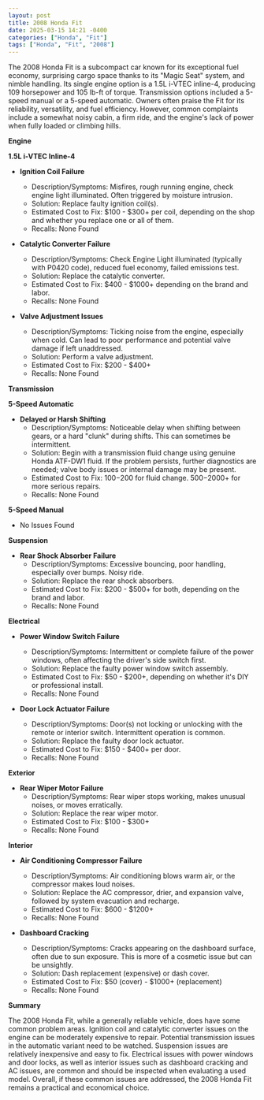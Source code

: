 ```yaml
---
layout: post
title: 2008 Honda Fit
date: 2025-03-15 14:21 -0400
categories: ["Honda", "Fit"]
tags: ["Honda", "Fit", "2008"]
---
```

The 2008 Honda Fit is a subcompact car known for its exceptional fuel economy, surprising cargo space thanks to its "Magic Seat" system, and nimble handling. Its single engine option is a 1.5L i-VTEC inline-4, producing 109 horsepower and 105 lb-ft of torque. Transmission options included a 5-speed manual or a 5-speed automatic. Owners often praise the Fit for its reliability, versatility, and fuel efficiency. However, common complaints include a somewhat noisy cabin, a firm ride, and the engine's lack of power when fully loaded or climbing hills.

**Engine**

**1.5L i-VTEC Inline-4**

*   **Ignition Coil Failure**
    *   Description/Symptoms: Misfires, rough running engine, check engine light illuminated. Often triggered by moisture intrusion.
    *   Solution: Replace faulty ignition coil(s).
    *   Estimated Cost to Fix: $100 - $300+ per coil, depending on the shop and whether you replace one or all of them.
    *   Recalls: None Found

*   **Catalytic Converter Failure**
    *   Description/Symptoms: Check Engine Light illuminated (typically with P0420 code), reduced fuel economy, failed emissions test.
    *   Solution: Replace the catalytic converter.
    *   Estimated Cost to Fix: $400 - $1000+ depending on the brand and labor.
    *   Recalls: None Found

*   **Valve Adjustment Issues**
    * Description/Symptoms: Ticking noise from the engine, especially when cold. Can lead to poor performance and potential valve damage if left unaddressed.
    * Solution: Perform a valve adjustment.
    * Estimated Cost to Fix: $200 - $400+
    * Recalls: None Found

**Transmission**

**5-Speed Automatic**

*   **Delayed or Harsh Shifting**
    *   Description/Symptoms: Noticeable delay when shifting between gears, or a hard "clunk" during shifts. This can sometimes be intermittent.
    *   Solution: Begin with a transmission fluid change using genuine Honda ATF-DW1 fluid. If the problem persists, further diagnostics are needed; valve body issues or internal damage may be present.
    *   Estimated Cost to Fix: $100-$200 for fluid change. $500-$2000+ for more serious repairs.
    *   Recalls: None Found

**5-Speed Manual**

* No Issues Found

**Suspension**

*   **Rear Shock Absorber Failure**
    *   Description/Symptoms: Excessive bouncing, poor handling, especially over bumps. Noisy ride.
    *   Solution: Replace the rear shock absorbers.
    *   Estimated Cost to Fix: $200 - $500+ for both, depending on the brand and labor.
    *   Recalls: None Found

**Electrical**

*   **Power Window Switch Failure**
    *   Description/Symptoms: Intermittent or complete failure of the power windows, often affecting the driver's side switch first.
    *   Solution: Replace the faulty power window switch assembly.
    *   Estimated Cost to Fix: $50 - $200+, depending on whether it's DIY or professional install.
    *   Recalls: None Found

*   **Door Lock Actuator Failure**
    *   Description/Symptoms: Door(s) not locking or unlocking with the remote or interior switch. Intermittent operation is common.
    *   Solution: Replace the faulty door lock actuator.
    *   Estimated Cost to Fix: $150 - $400+ per door.
    *   Recalls: None Found

**Exterior**

*   **Rear Wiper Motor Failure**
    *   Description/Symptoms: Rear wiper stops working, makes unusual noises, or moves erratically.
    *   Solution: Replace the rear wiper motor.
    *   Estimated Cost to Fix: $100 - $300+
    *   Recalls: None Found

**Interior**

*   **Air Conditioning Compressor Failure**
    *   Description/Symptoms: Air conditioning blows warm air, or the compressor makes loud noises.
    *   Solution: Replace the AC compressor, drier, and expansion valve, followed by system evacuation and recharge.
    *   Estimated Cost to Fix: $600 - $1200+
    *   Recalls: None Found

*   **Dashboard Cracking**
    *   Description/Symptoms: Cracks appearing on the dashboard surface, often due to sun exposure. This is more of a cosmetic issue but can be unsightly.
    *   Solution: Dash replacement (expensive) or dash cover.
    *   Estimated Cost to Fix: $50 (cover) - $1000+ (replacement)
    *   Recalls: None Found

**Summary**

The 2008 Honda Fit, while a generally reliable vehicle, does have some common problem areas. Ignition coil and catalytic converter issues on the engine can be moderately expensive to repair. Potential transmission issues in the automatic variant need to be watched. Suspension issues are relatively inexpensive and easy to fix. Electrical issues with power windows and door locks, as well as interior issues such as dashboard cracking and AC issues, are common and should be inspected when evaluating a used model. Overall, if these common issues are addressed, the 2008 Honda Fit remains a practical and economical choice.


